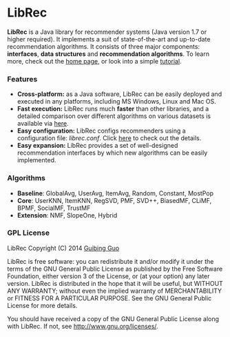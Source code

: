 LibRec
======

**LibRec** is a Java library for recommender systems (Java version 1.7 or higher required). It implements a suit of state-of-the-art and up-to-date recommendation algorithms. It consists of three major components: **interfaces**, **data structures** and **recommendation algorithms**. To learn more, check out the [home page](http://trust.sce.ntu.edu.sg/~gguo1/librec/), or look into a simple [tutorial](http://trust.sce.ntu.edu.sg/~gguo1/librec/tutorial.html). 


### Features

* **Cross-platform:** as a Java software, LibRec can be easily deployed and executed in any platforms, including MS Windows, Linux and Mac OS.
* **Fast execution:** LibRec runs much **faster** than other libraries, and a detailed comparison over different algorithms on various datasets is available via [here](http://trust.sce.ntu.edu.sg/~gguo1/librec/).
* **Easy configuration:** LibRec configs recommenders using a configuration file: *librec.conf*. Click [here](http://trust.sce.ntu.edu.sg/~gguo1/librec/tutorial.html#config) to check out the details.
* **Easy expansion:** LibRec provides a set of well-designed recommendation interfaces by which new algorithms can be easily implemented.

### Algorithms

* **Baseline**: GlobalAvg, UserAvg, ItemAvg, Random, Constant, MostPop
* **Core**: UserKNN, ItemKNN, RegSVD, PMF, SVD++, BiasedMF, CLiMF, BPMF, SocialMF, TrustMF
* **Extension**: NMF, SlopeOne, Hybrid

### GPL License

LibRec Copyright (C) 2014 [Guibing Guo](http://trust.sce.ntu.edu.sg/~gguo1/)

LibRec is free software: you can redistribute it and/or modify it under the terms of the GNU General Public License as published by the Free Software Foundation, either version 3 of the License, or (at your option) any later version. LibRec is distributed in the hope that it will be useful, but WITHOUT ANY WARRANTY; without even the implied warranty of MERCHANTABILITY or FITNESS FOR A PARTICULAR PURPOSE. See the GNU General Public License for more details. 

You should have received a copy of the GNU General Public License along with LibRec. If not, see http://www.gnu.org/licenses/.
